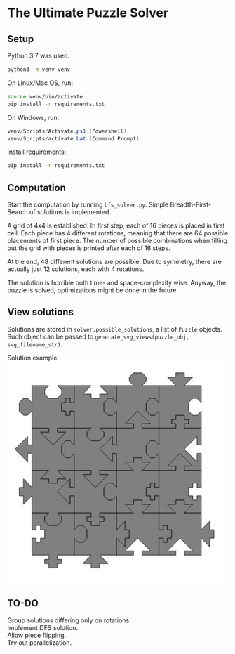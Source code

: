 # The Ultimate Puzzle Solver

## Setup
Python 3.7 was used.

```sh
python3 -m venv venv
```

On Linux/Mac OS, run:
```sh
source venv/bin/activate
pip install -r requirements.txt
```

On Windows, run:
```powershell
venv/Scripts/Activate.ps1 (Powershell)
venv/Scripts/activate.bat (Command Prompt)
```

Install requirements:
```sh
pip install -r requirements.txt
```

## Computation
Start the computation by running `bfs_solver.py`. Simple Breadth-First-Search of solutions is implemented.  

A grid of 4x4 is established. In first step, each of 16 pieces is placed in first cell. Each piece has 4 different rotations, meaning that there are 64 possible placements of first piece. The number of possible combinations when filling out the grid with pieces is printed after each of 16 steps.  

At the end, 48 different solutions are possible. Due to symmetry, there are actually just 12 solutions, each with 4 rotations.  

The solution is horrible both time- and space-complexity wise. Anyway, the puzzle is solved, optimizations might be done in the future.

## View solutions
Solutions are stored in `solver.possible_solutions`, a list of `Puzzle` objects.  
Such object can be passed to 
`generate_svg_views(puzzle_obj, svg_filename_str)`. 

Solution example:  
![](example.jpeg "Example 1.")
## TO-DO
Group solutions differing only on rotations.    
Implement DFS solution.  
Allow piece flipping.  
Try out parallelization.
